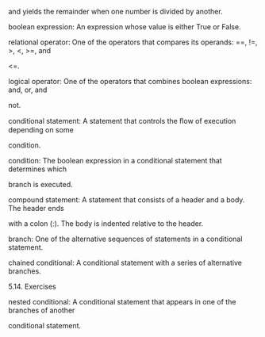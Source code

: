 and yields the remainder when one number is divided by another.

boolean expression: An expression whose value is either True or False.

relational operator: One of the operators that compares its operands: ==, !=, >, <, >=, and

<=.

logical operator: One of the operators that combines boolean expressions: and, or, and

not.

conditional statement: A statement that controls the ﬂow of execution depending on some

condition.

condition: The boolean expression in a conditional statement that determines which

branch is executed.

compound statement: A statement that consists of a header and a body. The header ends

with a colon (:). The body is indented relative to the header.

branch: One of the alternative sequences of statements in a conditional statement.

chained conditional: A conditional statement with a series of alternative branches.

5.14. Exercises

nested conditional: A conditional statement that appears in one of the branches of another

conditional statement.